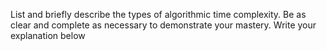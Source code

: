 List and briefly describe the types of algorithmic time complexity.
Be as clear and complete as necessary to demonstrate your mastery.
Write your explanation below